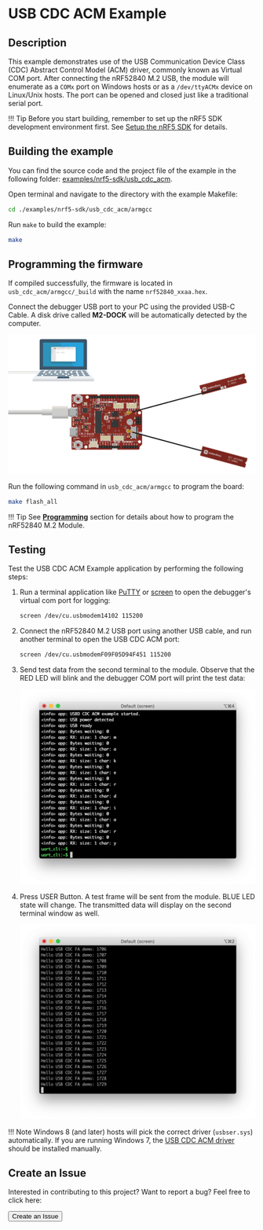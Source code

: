 # USB CDC ACM Example

## Description

This example demonstrates use of the USB Communication Device Class (CDC) Abstract Control Model (ACM) driver, commonly known as Virtual COM port. After connecting the nRF52840 M.2 USB, the module will enumerate as a `COMx` port on Windows hosts or as a `/dev/ttyACMx` device on Linux/Unix hosts. The port can be opened and closed just like a traditional serial port.

!!! Tip
	Before you start building, remember to set up the nRF5 SDK development environment first. See [Setup the nRF5 SDK](../setup.md) for details.

## Building the example

You can find the source code and the project file of the example in the following folder: [examples/nrf5-sdk/usb_cdc_acm](https://github.com/makerdiary/nrf52840-m2-devkit/tree/master/examples/nrf5-sdk/usb_cdc_acm).

Open terminal and navigate to the directory with the example Makefile:

``` sh
cd ./examples/nrf5-sdk/usb_cdc_acm/armgcc
```

Run `make` to build the example:

``` sh
make
```

## Programming the firmware

If compiled successfully, the firmware is located in `usb_cdc_acm/armgcc/_build` with the name `nrf52840_xxaa.hex`.

Connect the debugger USB port to your PC using the provided USB-C Cable. A disk drive called **M2-DOCK** will be automatically detected by the computer.

![](../assets/images/programming-firmware.png)

Run the following command in `usb_cdc_acm/armgcc` to program the board:

``` sh
make flash_all
```

!!! Tip
	See **[Programming](../../programming.md)** section for details about how to program the nRF52840 M.2 Module.

## Testing

Test the USB CDC ACM Example application by performing the following steps:

1. Run a terminal application like [PuTTY](https://www.chiark.greenend.org.uk/~sgtatham/putty/) or [screen](https://www.gnu.org/software/screen/manual/screen.html) to open the debugger's virtual com port for logging:

	``` sh
	screen /dev/cu.usbmodem14102 115200
	```

2. Connect the nRF52840 M.2 USB port using another USB cable, and run another terminal to open the USB CDC ACM port:

	``` sh
	screen /dev/cu.usbmodemF09F05D94F451 115200
	```

3. Send test data from the second terminal to the module. Observe that the RED LED will blink and the debugger COM port will print the test data:

	![](assets/images/usb-cdc-acm-logging.png)

4. Press USER Button. A test frame will be sent from the module. BLUE LED state will change. The transmitted data will display on the second terminal window as well.

	![](assets/images/usb-cdc-acm-receiving.png)

!!! Note
	Windows 8 (and later) hosts will pick the correct driver (`usbser.sys`) automatically. If you are running Windows 7, the [USB CDC ACM driver](https://github.com/makerdiary/nrf52840-m2-devkit/tree/master/usb_drivers) should be installed manually.

## Create an Issue

Interested in contributing to this project? Want to report a bug? Feel free to click here:

<a href="https://github.com/makerdiary/nrf52840-m2-devkit/issues/new?title=nRF5%20SDK-USB%20CDC%20ACM:%20%3Ctitle%3E"><button data-md-color-primary="red-bud"><i class="fa fa-github"></i> Create an Issue</button></a>

